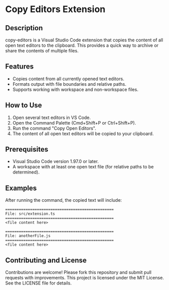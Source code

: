 # Copy Editors Extension

## Description
copy-editors is a Visual Studio Code extension that copies the content of all open text editors to the clipboard. This provides a quick way to archive or share the contents of multiple files.

## Features
- Copies content from all currently opened text editors.
- Formats output with file boundaries and relative paths.
- Supports working with workspace and non-workspace files.

## How to Use
1. Open several text editors in VS Code.
2. Open the Command Palette (Cmd+Shift+P or Ctrl+Shift+P).
3. Run the command "Copy Open Editors".
4. The content of all open text editors will be copied to your clipboard.

## Prerequisites
- Visual Studio Code version 1.97.0 or later.
- A workspace with at least one open text file (for relative paths to be determined).

## Examples
After running the command, the copied text will include:
```
================================================
File: src/extension.ts
================================================
<file content here>

================================================
File: anotherFile.js
================================================
<file content here>
```

## Contributing and License
Contributions are welcome! Please fork this repository and submit pull requests with improvements.
This project is licensed under the MIT License. See the LICENSE file for details.


